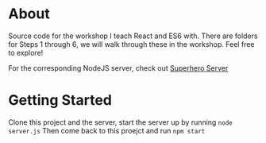 # About
Source code for the workshop I teach React and ES6 with.
There are folders for Steps 1 through 6, we will walk through these in the workshop. Feel free to explore!

For the corresponding NodeJS server, check out [Superhero Server](https://github.com/AniketSK/superhero-server-for-workshops)

# Getting Started
Clone this project and the server, start the server up by running
`node server.js`
Then come back to this proejct and run `npm start`
